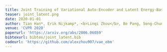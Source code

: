 ```yaml
---
title: Joint Training of Variational Auto-Encoder and Latent Energy-Based Model
teaser: joint_latent.png
date: 2020-01-01
author: Tian Han*, Erik Nijkamp*, <b>Linqi Zhou</b>, Bo Pang, Song-Chun Zhu, Ying Nian Wu
venue: 'CVPR 2020'
paperurl: 'https://arxiv.org/abs/2006.06059'
bibtexurl: bibtex/joint_latent.bib
codeurl: 'https://github.com/alexzhou907/vae_ebm'
---
```

